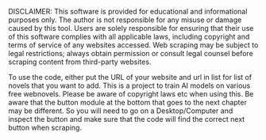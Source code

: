 
DISCLAIMER:
This software is provided for educational and informational purposes only. The author is not responsible for any misuse or damage caused by this tool. 
Users are solely responsible for ensuring that their use of this software complies with all applicable laws, including copyright and terms of service of any websites accessed. 
Web scraping may be subject to legal restrictions; always obtain permission or consult legal counsel before scraping content from third-party websites.



To use the code, either put the URL of your website and url in list for list of novels that you want to add. This is a project to train AI models on various free webnovels. Please be aware of copyright laws etc when using this. Be aware that the button module at the bottom that goes to the next chapter may be different.
So you will need to go on a Desktop/Computer and inspect the button and make sure that the code will find the correct next button when scraping.
